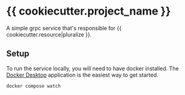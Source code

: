 # {{ cookiecutter.project_name }}

A simple grpc service that's responsible for {{ cookiecutter.resource|pluralize }}.

## Setup

To run the service locally, you will need to have docker installed. The [Docker Desktop](https://www.docker.com/products/docker-desktop) application is the easiest way to get started.

```sh
docker compose watch
```
